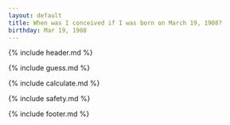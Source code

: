 ```yaml
---
layout: default
title: When was I conceived if I was born on March 19, 1908?
birthday: Mar 19, 1908
---
```


{% include header.md %}

{% include guess.md %}

{% include calculate.md %}

{% include safety.md %}

{% include footer.md %}



